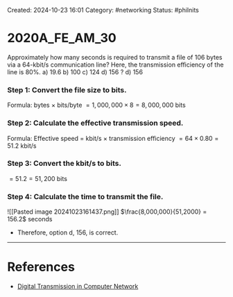 Created: 2024-10-23 16:01
Category: #networking 
Status: #philnits



# 2020A_FE_AM_30

Approximately how many seconds is required to transmit a file of $106$ bytes via a $64$-kbit/s communication line? Here, the transmission efficiency of the line is $80$%.
a) 19.6
b) 100
c) 124
d) 156
? 
d) 156
### Step 1: Convert the file size to bits.

Formula: bytes $\times$ bits/byte
$= 1,000,000 \times 8 = 8,000,000$ bits

### Step 2: Calculate the effective transmission speed.

Formula: Effective speed = kbit/s $\times$ transmission efficiency
$= 64 \times 0.80 = 51.2$ kbit/s

### Step 3: Convert the kbit/s to bits.

$= 51.2 = 51,200$ bits

### Step 4: Calculate the time to transmit the file.

![[Pasted image 20241023161437.png]]
$\frac{8,000,000}{51,2000} = 156.2$ seconds

- Therefore, option d, 156, is correct.



---
# References
- [Digital Transmission in Computer Network](https://www.tutorialspoint.com/data_communication_computer_network/digital_transmission.htm)